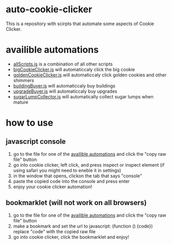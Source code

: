 # auto-cookie-clicker
This is a repository with scirpts that automate some aspects of Cookie Clicker.
# availible automations
- [allScripts.js](https://github.com/JoeydaGOAT-coder/auto-cookie-clicker/blob/main/plain-scripts/allScripts.js) is a combination of all other scripts
- [bigCookieClicker.js](https://github.com/JoeydaGOAT-coder/auto-cookie-clicker/blob/main/plain-scripts/bigCookieClicker.js) will automaticcaly click the big cookie
- [goldenCookieClicker.js](https://github.com/JoeydaGOAT-coder/auto-cookie-clicker/blob/main/plain-scripts/goldenCookieClicker.js) will automaticcaly click golden cookies and other shimmers
- [buildingBuyer.js](https://github.com/JoeydaGOAT-coder/auto-cookie-clicker/blob/main/plain-scripts/buildingBuyer.js) will automaticcaly buy buildings
- [upgradeBuyer.js](https://github.com/JoeydaGOAT-coder/auto-cookie-clicker/blob/main/plain-scripts/upgradeBuyer.js) will automaticcaly buy upgrades
- [sugarLumpCollector.js](https://github.com/JoeydaGOAT-coder/auto-cookie-clicker/blob/main/plain-scripts/sugarLumpCollector.js) will automatically collect sugar lumps when mature
# how to use
## javascript console
1. go to the file for one of the [availible automations](https://github.com/JoeydaGOAT-coder/auto-cookie-clicker/blob/main/README.md#availible-automations) and click the "copy raw file" button
2. go into cookie clicker, left click, and press inspect or inspect element (if using safari you might need to eneble it in settings)
3. in the window that opens, clickon the tab that says "console"
4. paste the copied code into the console and press enter
5. enjoy your cookie clicker automation!
## bookmarklet (will not work on all browsers)
1. go to the file for one of the [availible automations](https://github.com/JoeydaGOAT-coder/auto-cookie-clicker/blob/main/README.md#availible-automations) and click the "copy raw file" button
2. make a bookmark and set the url to javascript: (function () {code}) replace "code" with the copied raw file
3. go into cookie clicker,  click the bookmarklet and enjoy!
